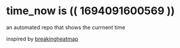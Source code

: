 # time_now is (( 1694091600569 ))

an automated repo that shows the currnent time

inspired by [breakingheatmap](https://github.com/breakingheatmap/breakingheatmap)